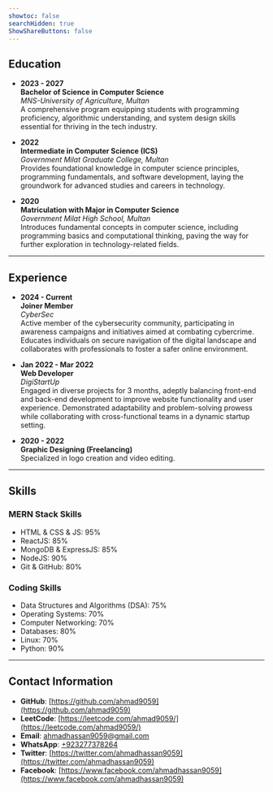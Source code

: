 ```yaml
---
showtoc: false
searchHidden: true
ShowShareButtons: false
---
```


## Education

- **2023 - 2027**  
  **Bachelor of Science in Computer Science**  
  _MNS-University of Agriculture, Multan_  
  A comprehensive program equipping students with programming proficiency, algorithmic understanding, and system design skills essential for thriving in the tech industry.

- **2022**  
  **Intermediate in Computer Science (ICS)**  
  _Government Milat Graduate College, Multan_  
  Provides foundational knowledge in computer science principles, programming fundamentals, and software development, laying the groundwork for advanced studies and careers in technology.

- **2020**  
  **Matriculation with Major in Computer Science**  
  _Government Milat High School, Multan_  
  Introduces fundamental concepts in computer science, including programming basics and computational thinking, paving the way for further exploration in technology-related fields.

---

## Experience

- **2024 - Current**  
  **Joiner Member**  
  _CyberSec_  
  Active member of the cybersecurity community, participating in awareness campaigns and initiatives aimed at combating cybercrime. Educates individuals on secure navigation of the digital landscape and collaborates with professionals to foster a safer online environment.

- **Jan 2022 - Mar 2022**  
  **Web Developer**  
  _DigiStartUp_  
  Engaged in diverse projects for 3 months, adeptly balancing front-end and back-end development to improve website functionality and user experience. Demonstrated adaptability and problem-solving prowess while collaborating with cross-functional teams in a dynamic startup setting.

- **2020 - 2022**  
  **Graphic Designing (Freelancing)**  
  Specialized in logo creation and video editing.

---

## Skills

### MERN Stack Skills

- HTML & CSS & JS: 95%
- ReactJS: 85%
- MongoDB & ExpressJS: 85%
- NodeJS: 90%
- Git & GitHub: 80%

### Coding Skills

- Data Structures and Algorithms (DSA): 75%
- Operating Systems: 70%
- Computer Networking: 70%
- Databases: 80%
- Linux: 70%
- Python: 90%

---

## Contact Information

- **GitHub**: [https://github.com/ahmad9059](https://github.com/ahmad9059)
- **LeetCode**: [https://leetcode.com/ahmad9059/](https://leetcode.com/ahmad9059/)
- **Email**: [ahmadhassan9059@gmail.com](mailto:ahmadhassan9059@gmail.com)
- **WhatsApp**: [+923277378264](https://api.whatsapp.com/send/?phone=%2B923277378264&text&type=phone_number&app_absent=0)
- **Twitter**: [https://twitter.com/ahmadhassan9059](https://twitter.com/ahmadhassan9059)
- **Facebook**: [https://www.facebook.com/ahmadhassan9059](https://www.facebook.com/ahmadhassan9059)

